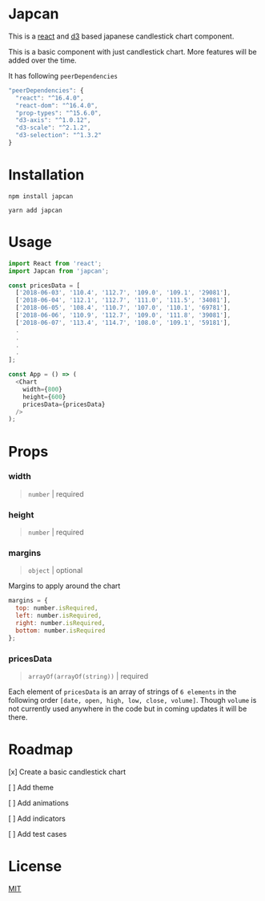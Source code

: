 # Japcan

This is a [react](https://github.com/facebook/react/) and [d3](https://github.com/d3/d3) based japanese candlestick chart component.

This is a basic component with just candlestick chart. More features will be added over the time.

It has following `peerDependencies`

```js
"peerDependencies": {
  "react": "^16.4.0",
  "react-dom": "^16.4.0",
  "prop-types": "^15.6.0",
  "d3-axis": "^1.0.12",
  "d3-scale": "^2.1.2",
  "d3-selection": "^1.3.2"
}
```

# Installation

`npm install japcan`

`yarn add japcan`

# Usage

```js
import React from 'react';
import Japcan from 'japcan';

const pricesData = [
  ['2018-06-03', '110.4', '112.7', '109.0', '109.1', '29081'],
  ['2018-06-04', '112.1', '112.7', '111.0', '111.5', '34081'],
  ['2018-06-05', '108.4', '110.7', '107.0', '110.1', '69781'],
  ['2018-06-06', '110.9', '112.7', '109.0', '111.8', '39081'],
  ['2018-06-07', '113.4', '114.7', '108.0', '109.1', '59181'],
  .
  .
  .
  .
];

const App = () => (
  <Chart
    width={800}
    height={600}
    pricesData={pricesData}
  />
);
```

# Props

### width

> `number` | required

### height

> `number` | required

### margins

> `object` | optional

Margins to apply around the chart

```js
margins = {
  top: number.isRequired,
  left: number.isRequired,
  right: number.isRequired,
  bottom: number.isRequired
};
```

### pricesData

> `arrayOf(arrayOf(string))` | required

Each element of `pricesData` is an array of strings of `6 elements` in the following order `[date, open, high, low, close, volume]`. Though `volume` is not currently used anywhere in the code but in coming updates it will be there.

# Roadmap

[x] Create a basic candlestick chart

[ ] Add theme

[ ] Add animations

[ ] Add indicators

[ ] Add test cases

# License

[MIT](https://opensource.org/licenses/MIT)
